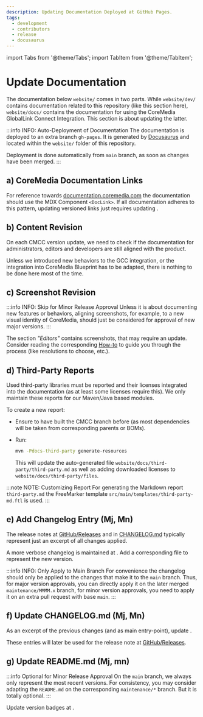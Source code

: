 ```yaml
---
description: Updating Documentation Deployed at GitHub Pages.
tags:
  - development
  - contributors
  - release
  - docusaurus
---
```


import Tabs from '@theme/Tabs';
import TabItem from '@theme/TabItem';

# Update Documentation

The documentation below `website/` comes in two parts. While `website/dev/`
contains documentation related to this repository (like this section here),
`website/docs/` contains the documentation for using the
CoreMedia GlobalLink Connect Integration. This section is about updating the
latter.

:::info INFO: Auto-Deployment of Documentation
The documentation is deployed to an extra branch `gh-pages`. It is generated
by [Docusaurus](https://docusaurus.io/) and located within the `website/`
folder of this repository.

Deployment is done automatically from `main` branch, as soon as changes have
been merged.
:::

## a) CoreMedia Documentation Links

For reference towards
[documentation.coremedia.com](https://documentation.coremedia.com/) the
documentation should use the MDX Component `<DocLink>`. If all documentation
adheres to this pattern, updating versioned links just requires updating
<RepositoryLink path="website/src/ts/context.ts"/>.

## b) Content Revision

On each CMCC version update, we need to check if the documentation for
administrators, editors and developers are still aligned with the product.

Unless we introduced new behaviors to the GCC integration, or the integration
into CoreMedia Blueprint has to be adapted, there is nothing to be done here
most of the time.

## c) Screenshot Revision

:::info INFO: Skip for Minor Release Approval
Unless it is about documenting new features or behaviors, aligning screenshots,
for example, to a new visual identity of CoreMedia, should just be considered
for approval of new major versions.
:::

The section _"Editors"_ contains screenshots, that may require an update.
Consider reading the corresponding [How-to](../../howto/screenshots.md) to guide
you through the process (like resolutions to choose, etc.).

## d) Third-Party Reports

Used third-party libraries must be reported and their licenses integrated into
the documentation (as at least some licenses require this). We only maintain
these reports for our Maven/Java based modules.

To create a new report:

* Ensure to have built the CMCC branch before (as most dependencies will be
  taken from corresponding parents or BOMs).

* Run:

  ```bash
  mvn -Pdocs-third-party generate-resources
  ```

  This will update the auto-generated file
  `website/docs/third-party/third-party.md` as well as adding downloaded
  licenses to `website/docs/third-party/files`.

:::note NOTE: Customizing Report
For generating the Markdown report `third-party.md` the FreeMarker template
`src/main/templates/third-party-md.ftl` is used.
:::

## e) Add Changelog Entry (Mj, Mn)

The release notes at
[GitHub/Releases](https://github.com/CoreMedia/coremedia-globallink-connect-integration/releases)
and in
[CHANGELOG.md](https://github.com/CoreMedia/coremedia-globallink-connect-integration/blob/main/CHANGELOG.md)
typically represent just an excerpt of all changes applied.

A more verbose changelog is maintained at
<RepositoryLink path="website/docs/changelog/"/>.
Add a corresponding file to represent the new version.

:::info INFO: Only Apply to Main Branch
For convenience the changelog should only be applied to the changes that make
it to the `main` branch. Thus, for major version approvals, you can directly
apply it on the later merged `maintenance/MMMM.x` branch, for minor version
approvals, you need to apply it on an extra pull request with base `main`.
:::

## f) Update CHANGELOG.md (Mj, Mn)

As an excerpt of the previous changes (and as main entry-point), update
<RepositoryLink path="CHANGELOG.md"/>.

These entries will later be used for the release note at
[GitHub/Releases](https://github.com/CoreMedia/coremedia-globallink-connect-integration/releases).

## g) Update README.md (Mj, mn)

:::info Optional for Minor Release Approval
On the `main` branch, we always only represent the most recent versions.
For consistency, you may consider adapting the `README.md` on the corresponding
`maintenance/*` branch. But it is totally optional.
:::

Update version badges at
<RepositoryLink path="README.md"/>.
